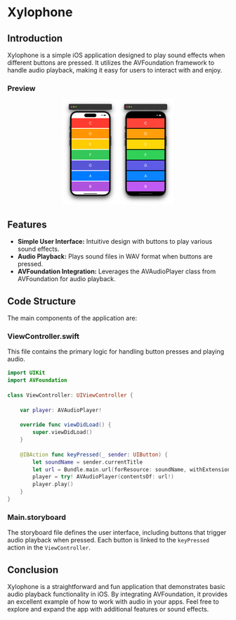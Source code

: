 # Xylophone

## Introduction

Xylophone is a simple iOS application designed to play sound effects when different buttons are pressed. It utilizes the AVFoundation framework to handle audio playback, making it easy for users to interact with and enjoy.

### Preview

<div style="text-align: center;">
  <img src="./demo.png" alt="Preview" style="width: 50%;">
</div>

## Features

- **Simple User Interface:** Intuitive design with buttons to play various sound effects.
- **Audio Playback:** Plays sound files in WAV format when buttons are pressed.
- **AVFoundation Integration:** Leverages the AVAudioPlayer class from AVFoundation for audio playback.

## Code Structure

The main components of the application are:

### ViewController.swift

This file contains the primary logic for handling button presses and playing audio.

```swift
import UIKit
import AVFoundation

class ViewController: UIViewController {
    
    var player: AVAudioPlayer!
    
    override func viewDidLoad() {
        super.viewDidLoad()
    }

    @IBAction func keyPressed(_ sender: UIButton) {
        let soundName = sender.currentTitle
        let url = Bundle.main.url(forResource: soundName, withExtension: "wav")
        player = try! AVAudioPlayer(contentsOf: url!)
        player.play()
    }
}
```

### Main.storyboard

The storyboard file defines the user interface, including buttons that trigger audio playback when pressed. Each button is linked to the `keyPressed` action in the `ViewController`.

## Conclusion

Xylophone is a straightforward and fun application that demonstrates basic audio playback functionality in iOS. By integrating AVFoundation, it provides an excellent example of how to work with audio in your apps. Feel free to explore and expand the app with additional features or sound effects.